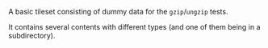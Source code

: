 
A basic tileset consisting of dummy data for the `gzip`/`ungzip` tests.

It contains several contents with different types (and one of them 
being in a subdirectory). 



